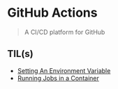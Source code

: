 # GitHub Actions

> A CI/CD platform for GitHub

## TIL(s)

- [Setting An Environment Variable](setting-an-environment-variable.md)
- [Running Jobs in a Container](running-jobs-in-container.md)